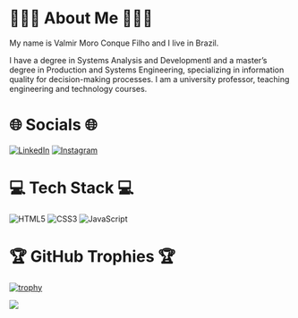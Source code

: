 # 👨🏻‍💻 About Me 👨🏻‍💻

My name is Valmir Moro Conque Filho and I live in Brazil.

I have a degree in Systems Analysis and DevelopmentI and a master’s degree in Production and Systems Engineering, specializing in information quality for decision-making processes. I am a university professor, teaching engineering and technology courses.

# 🌐 Socials 🌐

[![LinkedIn](https://img.shields.io/badge/LinkedIn-%230077B5.svg?logo=linkedin&logoColor=white)](https://www.linkedin.com/in/valmir-moro-conque-filho-2a809a238/)
[![Instagram](https://img.shields.io/badge/Instagram-%23E4405F.svg?logo=Instagram&logoColor=white)](https://www.instagram.com/vmc_filho/)

# 💻 Tech Stack 💻

![HTML5](https://img.shields.io/badge/html5-%23E34F26.svg?style=for-the-badge&logo=html5&logoColor=white)
![CSS3](https://img.shields.io/badge/css3-%231572B6.svg?style=for-the-badge&logo=css3&logoColor=white)
![JavaScript](https://img.shields.io/badge/javascript-%23323330.svg?style=for-the-badge&logo=javascript&logoColor=%23F7DF1E)


# 🏆 GitHub Trophies 🏆

[![trophy](https://github-profile-trophy.vercel.app/?username=valmir-filho)](https://github.com/ryo-ma/github-profile-trophy)

[![](https://visitcount.itsvg.in/api?id=valmir-filho&label=Profile%20Views&color=1&icon=5&pretty=true)](https://visitcount.itsvg.in)

